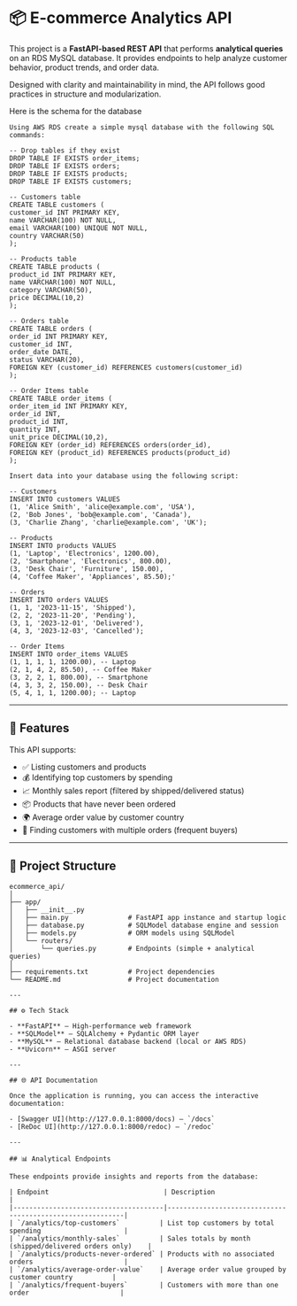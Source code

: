 # 📦 E-commerce Analytics API

This project is a **FastAPI-based REST API** that performs **analytical queries** on an RDS MySQL database. It provides endpoints to help analyze customer behavior, product trends, and order data.

Designed with clarity and maintainability in mind, the API follows good practices in structure and modularization.

Here is the schema for the database

```
Using AWS RDS create a simple mysql database with the following SQL commands:

-- Drop tables if they exist
DROP TABLE IF EXISTS order_items;
DROP TABLE IF EXISTS orders;
DROP TABLE IF EXISTS products;
DROP TABLE IF EXISTS customers;

-- Customers table
CREATE TABLE customers (
customer_id INT PRIMARY KEY,
name VARCHAR(100) NOT NULL,
email VARCHAR(100) UNIQUE NOT NULL,
country VARCHAR(50)
);

-- Products table
CREATE TABLE products (
product_id INT PRIMARY KEY,
name VARCHAR(100) NOT NULL,
category VARCHAR(50),
price DECIMAL(10,2)
);

-- Orders table
CREATE TABLE orders (
order_id INT PRIMARY KEY,
customer_id INT,
order_date DATE,
status VARCHAR(20),
FOREIGN KEY (customer_id) REFERENCES customers(customer_id)
);

-- Order Items table
CREATE TABLE order_items (
order_item_id INT PRIMARY KEY,
order_id INT,
product_id INT,
quantity INT,
unit_price DECIMAL(10,2),
FOREIGN KEY (order_id) REFERENCES orders(order_id),
FOREIGN KEY (product_id) REFERENCES products(product_id)
);

Insert data into your database using the following script:

-- Customers
INSERT INTO customers VALUES
(1, 'Alice Smith', 'alice@example.com', 'USA'),
(2, 'Bob Jones', 'bob@example.com', 'Canada'),
(3, 'Charlie Zhang', 'charlie@example.com', 'UK');

-- Products
INSERT INTO products VALUES
(1, 'Laptop', 'Electronics', 1200.00),
(2, 'Smartphone', 'Electronics', 800.00),
(3, 'Desk Chair', 'Furniture', 150.00),
(4, 'Coffee Maker', 'Appliances', 85.50);'

-- Orders
INSERT INTO orders VALUES
(1, 1, '2023-11-15', 'Shipped'),
(2, 2, '2023-11-20', 'Pending'),
(3, 1, '2023-12-01', 'Delivered'),
(4, 3, '2023-12-03', 'Cancelled');

-- Order Items
INSERT INTO order_items VALUES
(1, 1, 1, 1, 1200.00), -- Laptop
(2, 1, 4, 2, 85.50), -- Coffee Maker
(3, 2, 2, 1, 800.00), -- Smartphone
(4, 3, 3, 2, 150.00), -- Desk Chair
(5, 4, 1, 1, 1200.00); -- Laptop

```
---

## 🧰 Features

This API supports:

- ✅ Listing customers and products
- 💰 Identifying top customers by spending
- 📈 Monthly sales report (filtered by shipped/delivered status)
- 📦 Products that have never been ordered
- 🌍 Average order value by customer country
- 🔁 Finding customers with multiple orders (frequent buyers)

---

## 📁 Project Structure

```plaintext
ecommerce_api/
│
├── app/
│   ├── __init__.py
│   ├── main.py               # FastAPI app instance and startup logic
│   ├── database.py           # SQLModel database engine and session
│   ├── models.py             # ORM models using SQLModel
│   └── routers/
│       └── queries.py        # Endpoints (simple + analytical queries)
│
├── requirements.txt          # Project dependencies
└── README.md                 # Project documentation

---

## ⚙️ Tech Stack

- **FastAPI** – High-performance web framework  
- **SQLModel** – SQLAlchemy + Pydantic ORM layer  
- **MySQL** – Relational database backend (local or AWS RDS)  
- **Uvicorn** – ASGI server  

---

## 🌐 API Documentation

Once the application is running, you can access the interactive documentation:

- [Swagger UI](http://127.0.0.1:8000/docs) – `/docs`
- [ReDoc UI](http://127.0.0.1:8000/redoc) – `/redoc`

---

## 📊 Analytical Endpoints

These endpoints provide insights and reports from the database:

| Endpoint                             | Description                                               |
|--------------------------------------|-----------------------------------------------------------|
| `/analytics/top-customers`          | List top customers by total spending                     |
| `/analytics/monthly-sales`          | Sales totals by month (shipped/delivered orders only)    |
| `/analytics/products-never-ordered` | Products with no associated orders                       |
| `/analytics/average-order-value`    | Average order value grouped by customer country          |
| `/analytics/frequent-buyers`        | Customers with more than one order                       |


